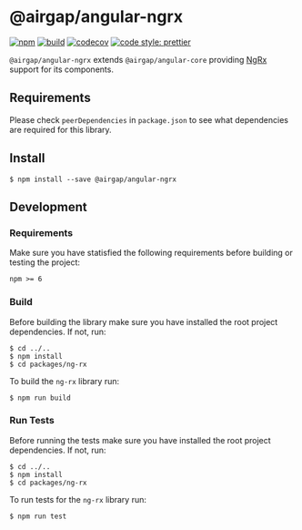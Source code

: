 # @airgap/angular-ngrx

[![npm](https://img.shields.io/npm/v/@airgap/angular-ngrx.svg?colorB=brightgreen)](https://www.npmjs.com/package/@airgap/ngrx)
[![build](https://img.shields.io/travis/airgap-it/angular-ngrx.svg)](https://travis-ci.org/airgap-it/angular-ngrx/)
[![codecov](https://img.shields.io/codecov/c/gh/airgap-it/angular-ngrx.svg)](https://codecov.io/gh/airgap-it/angular-ngrx/)
[![code style: prettier](https://img.shields.io/badge/code_style-prettier-ff69b4.svg?style=flat-square)](https://github.com/prettier/prettier)

`@airgap/angular-ngrx` extends `@airgap/angular-core` providing [NgRx](https://ngrx.io/) support for its components.

## Requirements

Please check `peerDependencies` in `package.json` to see what dependencies are required for this library.

## Install

```
$ npm install --save @airgap/angular-ngrx
```

## Development

### Requirements

Make sure you have statisfied the following requirements before building or testing the project:

```
npm >= 6
```

### Build

Before building the library make sure you have installed the root project dependencies. If not, run:

```
$ cd ../..
$ npm install
$ cd packages/ng-rx
```

To build the `ng-rx` library run:

```
$ npm run build
```

### Run Tests

Before running the tests make sure you have installed the root project dependencies. If not, run:

```
$ cd ../..
$ npm install
$ cd packages/ng-rx
```

To run tests for the `ng-rx` library run:

```
$ npm run test
```
